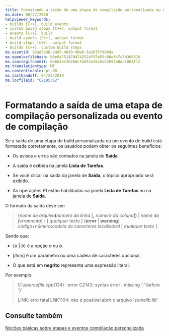 ```yaml
---
title: Formatando a saída de uma etapa de compilação personalizada ou evento de compilação
ms.date: 08/27/2018
helpviewer_keywords:
- builds [C++], build events
- custom build steps [C++], output format
- events [C++], build
- build events [C++], output format
- build steps [C++], output format
- builds [C++], custom build steps
ms.assetid: 92ad3e38-24d7-4b89-90e6-5a16f5f998da
ms.openlocfilehash: b0e9a7514704742524f97e55c06ef47c7b36631b
ms.sourcegitcommit: 0ab61bc3d2b6cfbd52a16c6ab2b97a8ea1864f12
ms.translationtype: MT
ms.contentlocale: pt-BR
ms.lasthandoff: 04/23/2019
ms.locfileid: "62195362"
---
```

# <a name="formatting-the-output-of-a-custom-build-step-or-build-event"></a>Formatando a saída de uma etapa de compilação personalizada ou evento de compilação

Se a saída de uma etapa de build personalizada ou um evento de build está formatada corretamente, os usuários podem obter os seguintes benefícios:

- Os avisos e erros são contados na janela de **Saída**.

- A saída é exibida na janela **Lista de Tarefas**.

- Se você clicar na saída da janela de **Saída**, o tópico apropriado será exibido.

- As operações F1 estão habilitadas na janela **Lista de Tarefas** ou na janela de **Saída**.

O formato da saída deve ser:

> {<em>nome do arquivo</em>**(**<em>número da linha</em> \[**,** <em>número da coluna</em>]**)** &#124; *nome da ferramenta*} **:** \[ <em>qualquer texto</em> ] {**error** &#124; **warning**} <em>código+número</em>**:**<em>cadeia de caracteres localizável</em> \[ <em>qualquer texto</em> ]

Sendo que:

- {*a* &#124; *b*} é a opção *a* ou *b*.

- \[<em>item</em>] é um parâmetro ou uma cadeia de caracteres opcional.

- O que está em **negrito** representa uma expressão literal.

Por exemplo:

> C:\\*sourcefile.cpp*(134) : error C2143: syntax error : missing ';' before '}'
>
> LINK: erro fatal LNK1104: não é possível abrir o arquivo '*somelib.lib*'

## <a name="see-also"></a>Consulte também

[Noções básicas sobre etapas e eventos compilação personalizada](understanding-custom-build-steps-and-build-events.md)